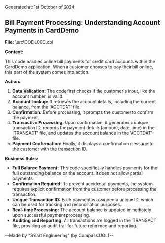 Generated at: 1st October of 2024

## Bill Payment Processing: Understanding Account Payments in CardDemo

**File:**  \src\COBIL00C.cbl

**Context:**

This code handles online bill payments for credit card accounts within the CardDemo application. When a customer chooses to pay their bill online, this part of the system comes into action.

**Action:**

1. **Data Validation:** The code first checks if the customer's input, like the account number, is valid.
2. **Account Lookup:** It retrieves the account details, including the current balance, from the 'ACCTDAT' file.
3. **Confirmation:** Before processing, it prompts the customer to confirm the payment.
4. **Transaction Processing:** Upon confirmation, it generates a unique transaction ID, records the payment details (amount, date, time) in the 'TRANSACT' file, and updates the account balance in the 'ACCTDAT' file.
5. **Payment Confirmation:** Finally, it displays a confirmation message to the customer with the transaction ID.

**Business Rules:**

* **Full Balance Payment:**  This code specifically handles payments for the full outstanding balance on the account. It does not allow partial payments.
* **Confirmation Required:** To prevent accidental payments, the system requires explicit confirmation from the customer before processing the transaction.
* **Unique Transaction ID:** Each payment is assigned a unique ID, which can be used for tracking and reconciliation purposes.
* **Real-time Processing:** The account balance is updated immediately upon successful payment processing.
* **Auditing and Reporting:** All transactions are logged in the 'TRANSACT' file, providing an audit trail for future reference and reporting.

--Made by "Smart Engineering" (by Compass.UOL)--